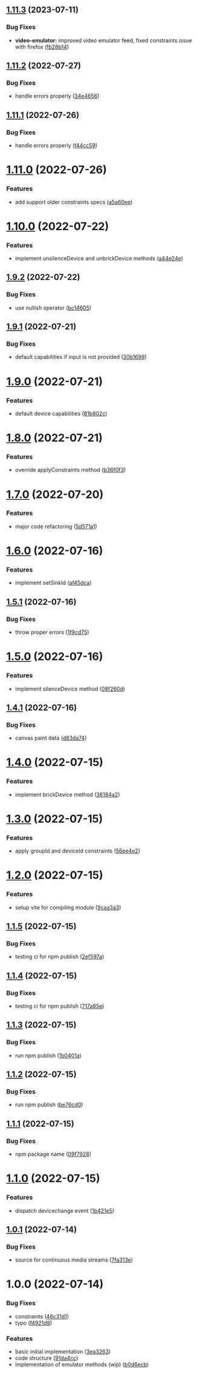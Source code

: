 ## [1.11.3](https://github.com/dyte-in/device-emulator/compare/v1.11.2...v1.11.3) (2023-07-11)


### Bug Fixes

* **video-emulator:** improved video emulator feed, fixed constraints issue with firefox ([fb28b14](https://github.com/dyte-in/device-emulator/commit/fb28b149661b3f27520b70c5c66580a1fef1cbf8))

## [1.11.2](https://github.com/dyte-in/device-emulator/compare/v1.11.1...v1.11.2) (2022-07-27)


### Bug Fixes

* handle errors properly ([34e4656](https://github.com/dyte-in/device-emulator/commit/34e465605f56554167537f18e45c19016eb0373d))

## [1.11.1](https://github.com/dyte-in/device-emulator/compare/v1.11.0...v1.11.1) (2022-07-26)


### Bug Fixes

* handle errors properly ([f44cc59](https://github.com/dyte-in/device-emulator/commit/f44cc59cc422bbc21a146c784fb2ff8491bf454e))

# [1.11.0](https://github.com/dyte-in/device-emulator/compare/v1.10.0...v1.11.0) (2022-07-26)


### Features

* add support older constraints specs ([a5a60ee](https://github.com/dyte-in/device-emulator/commit/a5a60ee6cc95ebf1c602dd5f278bb400b60717b3))

# [1.10.0](https://github.com/dyte-in/device-emulator/compare/v1.9.2...v1.10.0) (2022-07-22)


### Features

* implement unsilenceDevice and unbrickDevice methods ([a44e24e](https://github.com/dyte-in/device-emulator/commit/a44e24e59e2948c2dc294505e9b9bcdaffcd0018))

## [1.9.2](https://github.com/dyte-in/device-emulator/compare/v1.9.1...v1.9.2) (2022-07-22)


### Bug Fixes

* use nullish operator ([bc14605](https://github.com/dyte-in/device-emulator/commit/bc14605e9cfb8469b151fee42892756ebd55ec9e))

## [1.9.1](https://github.com/dyte-in/device-emulator/compare/v1.9.0...v1.9.1) (2022-07-21)


### Bug Fixes

* default capabilities if input is not provided ([30b1699](https://github.com/dyte-in/device-emulator/commit/30b16995319d336de42e985f31dfbec527f69a13))

# [1.9.0](https://github.com/dyte-in/device-emulator/compare/v1.8.0...v1.9.0) (2022-07-21)


### Features

* default device capabilities ([81b802c](https://github.com/dyte-in/device-emulator/commit/81b802c8b42f943bc9758fcb4d50098958c49e9b))

# [1.8.0](https://github.com/dyte-in/device-emulator/compare/v1.7.0...v1.8.0) (2022-07-21)


### Features

* override applyConstraints method ([b36f0f3](https://github.com/dyte-in/device-emulator/commit/b36f0f3a48eb1c45693e43c98eac51ad264d085e))

# [1.7.0](https://github.com/dyte-in/device-emulator/compare/v1.6.0...v1.7.0) (2022-07-20)


### Features

* major code refactoring ([5d571a1](https://github.com/dyte-in/device-emulator/commit/5d571a1e20142df9692e9501091d293b66baf8bd))

# [1.6.0](https://github.com/dyte-in/device-emulator/compare/v1.5.1...v1.6.0) (2022-07-16)


### Features

* implement setSinkId ([af45dca](https://github.com/dyte-in/device-emulator/commit/af45dca3a790e9bc772bc59bc5d4effd8986653a))

## [1.5.1](https://github.com/dyte-in/device-emulator/compare/v1.5.0...v1.5.1) (2022-07-16)


### Bug Fixes

* throw proper errors ([1f9cd75](https://github.com/dyte-in/device-emulator/commit/1f9cd7576f6c768f0c4c0ad0dd2f9d6d33cbe3c2))

# [1.5.0](https://github.com/dyte-in/device-emulator/compare/v1.4.1...v1.5.0) (2022-07-16)


### Features

* implement silenceDevice method ([08f260d](https://github.com/dyte-in/device-emulator/commit/08f260d9c98ed0e448e10a1003cd4d6fa32cf957))

## [1.4.1](https://github.com/dyte-in/device-emulator/compare/v1.4.0...v1.4.1) (2022-07-16)


### Bug Fixes

* canvas paint data ([d83da74](https://github.com/dyte-in/device-emulator/commit/d83da7438fab47598162183e62f0f1c8919227a1))

# [1.4.0](https://github.com/dyte-in/device-emulator/compare/v1.3.0...v1.4.0) (2022-07-15)


### Features

* implement brickDevice method ([36184a2](https://github.com/dyte-in/device-emulator/commit/36184a2cd918c57a183e5bace4b64c02a897c349))

# [1.3.0](https://github.com/dyte-in/device-emulator/compare/v1.2.0...v1.3.0) (2022-07-15)


### Features

* apply groupId and deviceId constraints ([56ee4e2](https://github.com/dyte-in/device-emulator/commit/56ee4e2cb2e836eb73124e2a289a32d0aaf02fe4))

# [1.2.0](https://github.com/dyte-in/device-emulator/compare/v1.1.5...v1.2.0) (2022-07-15)


### Features

* setup vite for compiling module ([9caa3a3](https://github.com/dyte-in/device-emulator/commit/9caa3a372d2a57918dfb01556ecc2a2fe9c73d84))

## [1.1.5](https://github.com/dyte-in/device-emulator/compare/v1.1.4...v1.1.5) (2022-07-15)


### Bug Fixes

* testing ci for npm publish ([2ef597a](https://github.com/dyte-in/device-emulator/commit/2ef597a204ee908628ec59214952fa62b6403f94))

## [1.1.4](https://github.com/dyte-in/device-emulator/compare/v1.1.3...v1.1.4) (2022-07-15)


### Bug Fixes

* testing ci for npm publish ([717a85e](https://github.com/dyte-in/device-emulator/commit/717a85e6438f6e6caa5f0cd2d59f3c694e1eedaf))

## [1.1.3](https://github.com/dyte-in/device-emulator/compare/v1.1.2...v1.1.3) (2022-07-15)


### Bug Fixes

* run npm publish ([1b0401a](https://github.com/dyte-in/device-emulator/commit/1b0401a2385a721f26137d94188fb561481dae7d))

## [1.1.2](https://github.com/dyte-in/device-emulator/compare/v1.1.1...v1.1.2) (2022-07-15)


### Bug Fixes

* run npm publish ([be76cd0](https://github.com/dyte-in/device-emulator/commit/be76cd04e638a35c78c4d217b43dfa4ee30779a1))

## [1.1.1](https://github.com/dyte-in/device-emulator/compare/v1.1.0...v1.1.1) (2022-07-15)


### Bug Fixes

* npm package name ([09f7928](https://github.com/dyte-in/device-emulator/commit/09f79283feb34711afec550c4ad127ebb543bdd6))

# [1.1.0](https://github.com/dyte-in/device-emulator/compare/v1.0.1...v1.1.0) (2022-07-15)


### Features

* dispatch devicechange event ([1b421e5](https://github.com/dyte-in/device-emulator/commit/1b421e50a73ceb3d50f3ed1ca89d57345d1beed9))

## [1.0.1](https://github.com/dyte-in/device-emulator/compare/v1.0.0...v1.0.1) (2022-07-14)


### Bug Fixes

* source for continuous media streams ([7fa313e](https://github.com/dyte-in/device-emulator/commit/7fa313eeca56c51eee7bba04bbcf7379779c5de0))

# 1.0.0 (2022-07-14)


### Bug Fixes

* constraints ([46c31d1](https://github.com/dyte-in/device-emulator/commit/46c31d1d7626e81ba4cfacd001ed694f1c5120ea))
* typo ([f4921d8](https://github.com/dyte-in/device-emulator/commit/f4921d8379bf28f35de15ad71b3f380be933adcf))


### Features

* basic initial implementation ([3ea3263](https://github.com/dyte-in/device-emulator/commit/3ea32638da6a20e802fc14e335e6c261705cf558))
* code structure ([91da4cc](https://github.com/dyte-in/device-emulator/commit/91da4cc35c3dc1a9f5449e77109040d011e27042))
* implementation of emulator methods (wip) ([b0d6ecb](https://github.com/dyte-in/device-emulator/commit/b0d6ecb779c0411f44b5c2bc1c810f9814cafe75))
